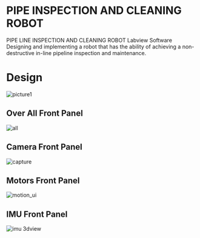 # PIPE INSPECTION AND CLEANING ROBOT
PIPE LINE INSPECTION AND CLEANING ROBOT Labview Software
Designing and implementing a robot that has the ability of achieving a non-destructive in-line pipeline inspection and maintenance.

# Design
![picture1](https://user-images.githubusercontent.com/16267182/35386191-d835556a-01d3-11e8-9592-e991100e1568.png)

## Over All Front Panel

![all](https://user-images.githubusercontent.com/16267182/35386002-0919097a-01d3-11e8-8fad-537547fae273.PNG)

## Camera Front Panel
![capture](https://user-images.githubusercontent.com/16267182/35386088-5f5e7996-01d3-11e8-9c53-1044555ecd55.PNG)

## Motors Front Panel
![motion_ui](https://user-images.githubusercontent.com/16267182/35386102-7600f1b0-01d3-11e8-9bf3-e445b99afbb6.PNG)

## IMU Front Panel
![imu 3dview](https://user-images.githubusercontent.com/16267182/35386119-82b00f36-01d3-11e8-9c04-8ea620ba93a0.PNG)
